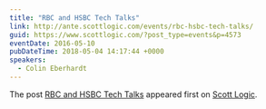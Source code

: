```yaml
---
title: "RBC and HSBC Tech Talks"
link: http://ante.scottlogic.com/events/rbc-hsbc-tech-talks/
guid: https://www.scottlogic.com/?post_type=events&p=4573
eventDate: 2016-05-10
pubDateTime: 2018-05-04 14:17:44 +0000
speakers:
  - Colin Eberhardt
---
```


<p>The post <a rel="nofollow" href="http://ante.scottlogic.com/events/rbc-hsbc-tech-talks/">RBC and HSBC Tech Talks</a> appeared first on <a rel="nofollow" href="http://ante.scottlogic.com">Scott Logic</a>.</p>